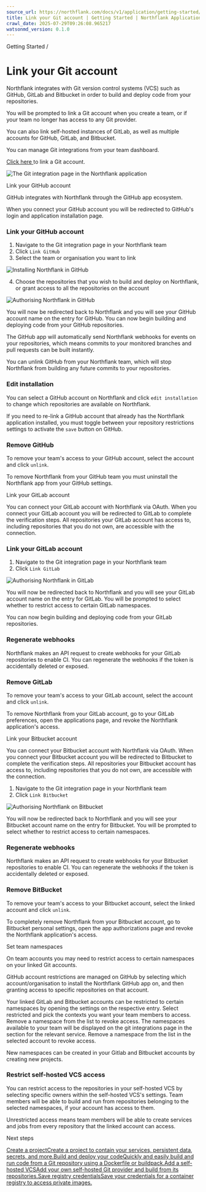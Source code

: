 ```yaml
---
source_url: https://northflank.com/docs/v1/application/getting-started/link-your-git-account
title: Link your Git account | Getting Started | Northflank Application docs
crawl_date: 2025-07-29T09:26:08.965217
watsonmd_version: 0.1.0
---
```


Getting Started / 

# Link your Git account

Northflank integrates with Git version control systems (VCS) such as GitHub, GitLab and Bitbucket in order to build and deploy code from your repositories.

You will be prompted to link a Git account when you create a team, or if your team no longer has access to any Git provider.

You can also link self-hosted instances of GitLab, as well as multiple accounts for GitHub, GitLab, and Bitbucket.

You can manage Git integrations from your team dashboard.

[Click here ](https://app.northflank.com/s/account/integrations/vcs) to link a Git account.

![The Git integration page in the Northflank application](https://assets.northflank.com/documentation/v1/application/getting-started/link-your-git-account/git-integration-page.png)

Link your GitHub account

GitHub integrates with Northflank through the GitHub app ecosystem.

When you connect your GitHub account you will be redirected to GitHub's login and application installation page.

### Link your GitHub account

  1. Navigate to the Git integration page in your Northflank team
  2. Click `Link GitHub`
  3. Select the team or organisation you want to link



![Installing Northflank in GitHub](https://assets.northflank.com/documentation/v1/application/getting-started/link-your-git-account/github-install.jpg)

  4. Choose the repositories that you wish to build and deploy on Northflank, or grant access to all the repositories on the account



![Authorising Northflank in GitHub](https://assets.northflank.com/documentation/v1/application/getting-started/link-your-git-account/github-authorize.jpg)

You will now be redirected back to Northflank and you will see your GitHub account name on the entry for GitHub. You can now begin building and deploying code from your GitHub repositories.

The GitHub app will automatically send Northflank webhooks for events on your repositories, which means commits to your monitored branches and pull requests can be built instantly.

You can unlink GitHub from your Northflank team, which will stop Northflank from building any future commits to your repositories.

### Edit installation

You can select a GitHub account on Northflank and click `edit installation` to change which repositories are available on Northflank.

If you need to re-link a GitHub account that already has the Northflank application installed, you must toggle between your repository restrictions settings to activate the `save` button on GitHub.

### Remove GitHub

To remove your team's access to your GitHub account, select the account and click `unlink`.

To remove Northflank from your GitHub team you must uninstall the Northflank app from your GitHub settings.

Link your GitLab account

You can connect your GitLab account with Northflank via OAuth. When you connect your GitLab account you will be redirected to GitLab to complete the verification steps. All repositories your GitLab account has access to, including repositories that you do not own, are accessible with the connection.

### Link your GitLab account

  1. Navigate to the Git integration page in your Northflank team
  2. Click `Link GitLab`



![Authorising Northflank in GitLab](https://assets.northflank.com/documentation/v1/application/getting-started/link-your-git-account/gitlab-install.jpg)

You will now be redirected back to Northflank and you will see your GitLab account name on the entry for GitLab. You will be prompted to select whether to restrict access to certain GitLab namespaces.

You can now begin building and deploying code from your GitLab repositories.

### Regenerate webhooks

Northflank makes an API request to create webhooks for your GitLab repositories to enable CI. You can regenerate the webhooks if the token is accidentally deleted or exposed.

### Remove GitLab

To remove your team's access to your GitLab account, select the account and click `unlink`.

To remove Northflank from your GitLab account, go to your GitLab preferences, open the applications page, and revoke the Northflank application's access.

Link your Bitbucket account

You can connect your Bitbucket account with Northflank via OAuth. When you connect your Bitbucket account you will be redirected to Bitbucket to complete the verification steps. All repositories your Bitbucket account has access to, including repositories that you do not own, are accessible with the connection.

  1. Navigate to the Git integration page in your Northflank team
  2. Click `Link Bitbucket`



![Authorising Northflank on Bitbucket](https://assets.northflank.com/documentation/v1/application/getting-started/link-your-git-account/bitbucket-install.jpg)

You will now be redirected back to Northflank and you will see your Bitbucket account name on the entry for Bitbucket. You will be prompted to select whether to restrict access to certain namespaces.

### Regenerate webhooks

Northflank makes an API request to create webhooks for your Bitbucket repositories to enable CI. You can regenerate the webhooks if the token is accidentally deleted or exposed.

### Remove BitBucket

To remove your team's access to your Bitbucket account, select the linked account and click `unlink`.

To completely remove Northflank from your Bitbucket account, go to Bitbucket personal settings, open the app authorizations page and revoke the Northflank application's access.

Set team namespaces

On team accounts you may need to restrict access to certain namespaces on your linked Git accounts.

GitHub account restrictions are managed on GitHub by selecting which account/organisation to install the Northflank GitHub app on, and then granting access to specific repositories on that account.

Your linked GitLab and Bitbucket accounts can be restricted to certain namespaces by opening the settings on the respective entry. Select restricted and pick the contexts you want your team members to access. Remove a namespace from the list to revoke access. The namespaces available to your team will be displayed on the git integrations page in the section for the relevant service. Remove a namespace from the list in the selected account to revoke access.

New namespaces can be created in your Gitlab and Bitbucket accounts by creating new projects.

### Restrict self-hosted VCS access

You can restrict access to the repositories in your self-hosted VCS by selecting specific owners within the self-hosted VCS's settings. Team members will be able to build and run from repositories belonging to the selected namespaces, if your account has access to them.

Unrestricted access means team members will be able to create services and jobs from every repository that the linked account can access.

Next steps

[Create a projectCreate a project to contain your services, persistent data, secrets, and more.](/docs/v1/application/getting-started/create-a-project)[Build and deploy your codeQuickly and easily build and run code from a Git repository using a Dockerfile or buildpack.](/docs/v1/application/getting-started/build-and-deploy-your-code)[Add a self-hosted VCSAdd your own self-hosted Git provider and build from its repositories.](/docs/v1/application/collaborate/manage-git-integrations#add-a-self-hosted-vcs)[Save registry credentialsSave your credentials for a container registry to access private images.](/docs/v1/application/run/save-registry-credentials)